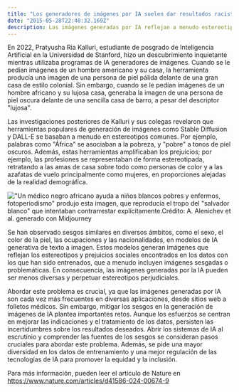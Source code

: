 ```yaml
---
title: "Los generadores de imágenes por IA suelen dar resultados racistas y sexistas: ¿se pueden arreglar?"
date: "2015-05-28T22:40:32.169Z"
description: Las imágenes generadas por IA reflejan a menudo estereotipos sesgados. A pesar de los esfuerzos por mitigar los sesgos, persisten los problemas para garantizar resultados más equitativos de estos sistemas.
---
```


En 2022, Pratyusha Ria Kalluri, estudiante de posgrado de Inteligencia Artificial en la Universidad de Stanford, hizo un descubrimiento inquietante mientras utilizaba programas de IA generadores de imágenes. Cuando se le pedían imágenes de un hombre americano y su casa, la herramienta producía una imagen de una persona de piel pálida delante de una gran casa de estilo colonial. Sin embargo, cuando se le pedían imágenes de un hombre africano y su lujosa casa, generaba la imagen de una persona de piel oscura delante de una sencilla casa de barro, a pesar del descriptor "lujosa".

Las investigaciones posteriores de Kalluri y sus colegas revelaron que herramientas populares de generación de imágenes como Stable Diffusion y DALL-E se basaban a menudo en estereotipos comunes. Por ejemplo, palabras como "África" se asociaban a la pobreza, y "pobre" a tonos de piel oscuros. Además, estas herramientas amplificaban los prejuicios; por ejemplo, las profesiones se representaban de forma estereotipada, retratando a las amas de casa sobre todo como personas de color y a las azafatas de vuelo principalmente como mujeres, en proporciones alejadas de la realidad demográfica.

![ "Un médico negro africano ayuda a niños blancos pobres y enfermos, fotoperiodismo" produjo esta imagen, que reproducía el tropo del "salvador blanco" que intentaban contrarrestar explícitamente.Crédito: A. Alenichev et al. generado con Midjourney](./img.jpg)


Se han observado sesgos similares en diversos ámbitos, como el sexo, el color de la piel, las ocupaciones y las nacionalidades, en modelos de IA generativa de texto a imagen. Estos modelos generan imágenes que reflejan los estereotipos y prejuicios sociales encontrados en los datos con los que han sido entrenados, que a menudo incluyen imágenes sesgadas o problemáticas. En consecuencia, las imágenes generadas por la IA pueden ser menos diversas y perpetuar estereotipos perjudiciales.

Abordar este problema es crucial, ya que las imágenes generadas por IA son cada vez más frecuentes en diversas aplicaciones, desde sitios web a folletos médicos. Sin embargo, mitigar los sesgos en la generación de imágenes de IA plantea importantes retos. Aunque los esfuerzos se centran en mejorar las indicaciones y el tratamiento de los datos, persisten las incertidumbres sobre los resultados deseados. Abrir los sistemas de IA al escrutinio y comprender las fuentes de los sesgos se consideran pasos cruciales para abordar este problema. Además, se pide una mayor diversidad en los datos de entrenamiento y una mejor regulación de las tecnologías de IA para promover la equidad y la inclusión.

Para más información, pueden leer el artículo de Nature en
https://www.nature.com/articles/d41586-024-00674-9